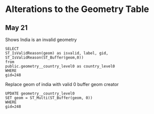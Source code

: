 Alterations to the Geometry Table
=================


May 21 
----------------

Shows India is an invalid geometry

```
SELECT
ST_IsValidReason(geom) as isvalid, label, gid, ST_IsValidReason(ST_Buffer(geom,0))
from
public.geometry__country_level0 as country_level0
WHERE 
gid=248
```

Replace geom of india with valid 0 buffer geom creator

```
UPDATE geometry__country_level0
SET geom = ST_Multi(ST_Buffer(geom, 0))
WHERE
gid=248
```